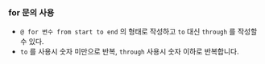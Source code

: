 ### for 문의 사용

* `@ for 변수 from start to end` 의 형태로 작성하고 `to` 대신 `through` 를 작성할 수 있다.
* `to` 를 사용시 숫자 미만으로 반복, `through` 사용시 숫자 이하로 반복합니다.